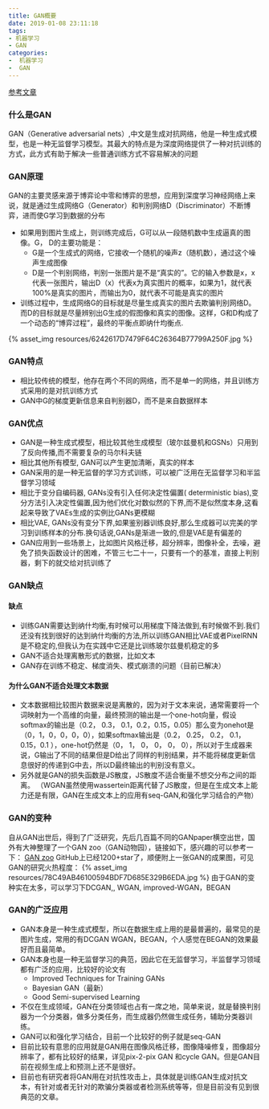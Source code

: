 ```yaml
---
title: GAN概要
date: 2019-01-08 23:11:18
tags: 
- 机器学习
- GAN
categories: 
-  机器学习
-  GAN
---
```


[参考文章](https://blog.csdn.net/qq_25737169/article/details/78857724)

### 什么是GAN
GAN（Generative adversarial nets）,中文是生成对抗网络，他是一种生成式模型，也是一种无监督学习模型。其最大的特点是为深度网络提供了一种对抗训练的方式，此方式有助于解决一些普通训练方式不容易解决的问题


### GAN原理
GAN的主要灵感来源于博弈论中零和博弈的思想，应用到深度学习神经网络上来说，就是通过生成网络G（Generator）和判别网络D（Discriminator）不断博弈，进而使G学习到数据的分布
- 如果用到图片生成上，则训练完成后，G可以从一段随机数中生成逼真的图像。G， D的主要功能是：
  - G是一个生成式的网络，它接收一个随机的噪声z（随机数），通过这个噪声生成图像
  - D是一个判别网络，判别一张图片是不是“真实的”。它的输入参数是x，x代表一张图片，输出D（x）代表x为真实图片的概率，如果为1，就代表100%是真实的图片，而输出为0，就代表不可能是真实的图片
- 训练过程中，生成网络G的目标就是尽量生成真实的图片去欺骗判别网络D。而D的目标就是尽量辨别出G生成的假图像和真实的图像。这样，G和D构成了一个动态的“博弈过程”，最终的平衡点即纳什均衡点.

{% asset_img resources/6242617D7479F64C26364B77799A250F.jpg %}


### GAN特点
- 相比较传统的模型，他存在两个不同的网络，而不是单一的网络，并且训练方式采用的是对抗训练方式
- GAN中G的梯度更新信息来自判别器D，而不是来自数据样本


### GAN优点
- GAN是一种生成式模型，相比较其他生成模型（玻尔兹曼机和GSNs）只用到了反向传播,而不需要复杂的马尔科夫链
- 相比其他所有模型, GAN可以产生更加清晰，真实的样本
- GAN采用的是一种无监督的学习方式训练，可以被广泛用在无监督学习和半监督学习领域
- 相比于变分自编码器, GANs没有引入任何决定性偏置( deterministic bias),变分方法引入决定性偏置,因为他们优化对数似然的下界,而不是似然度本身,这看起来导致了VAEs生成的实例比GANs更模糊
- 相比VAE, GANs没有变分下界,如果鉴别器训练良好,那么生成器可以完美的学习到训练样本的分布.换句话说,GANs是渐进一致的,但是VAE是有偏差的
- GAN应用到一些场景上，比如图片风格迁移，超分辨率，图像补全，去噪，避免了损失函数设计的困难，不管三七二十一，只要有一个的基准，直接上判别器，剩下的就交给对抗训练了


### GAN缺点
#### 缺点
- 训练GAN需要达到纳什均衡,有时候可以用梯度下降法做到,有时候做不到.我们还没有找到很好的达到纳什均衡的方法,所以训练GAN相比VAE或者PixelRNN是不稳定的,但我认为在实践中它还是比训练玻尔兹曼机稳定的多
- GAN不适合处理离散形式的数据，比如文本
- GAN存在训练不稳定、梯度消失、模式崩溃的问题（目前已解决）

#### 为什么GAN不适合处理文本数据
- 文本数据相比较图片数据来说是离散的，因为对于文本来说，通常需要将一个词映射为一个高维的向量，最终预测的输出是一个one-hot向量，假设softmax的输出是（0.2， 0.3， 0.1，0.2，0.15，0.05）那么变为onehot是（0，1，0，0，0，0），如果softmax输出是（0.2， 0.25， 0.2， 0.1，0.15，0.1 ），one-hot仍然是（0， 1， 0， 0， 0， 0），所以对于生成器来说，G输出了不同的结果但是D给出了同样的判别结果，并不能将梯度更新信息很好的传递到G中去，所以D最终输出的判别没有意义。
- 另外就是GAN的损失函数是JS散度，JS散度不适合衡量不想交分布之间的距离。
（WGAN虽然使用wassertein距离代替了JS散度，但是在生成文本上能力还是有限，GAN在生成文本上的应用有seq-GAN,和强化学习结合的产物）

### GAN的变种
自从GAN出世后，得到了广泛研究，先后几百篇不同的GANpaper横空出世，国外有大神整理了一个GAN zoo（GAN动物园），链接如下，感兴趣的可以参考一下：
[GAN zoo](https://github.com/hindupuravinash/the-gan-zoo)
GitHub上已经1200+star了，顺便附上一张GAN的成果图，可见GAN的研究火热程度：
{% asset_img resources/78C49AB46100594BDF7D685E329B6EDA.jpg %}
由于GAN的变种实在太多，可以学习下DCGAN,, WGAN, improved-WGAN，BEGAN

### GAN的广泛应用
- GAN本身是一种生成式模型，所以在数据生成上用的是最普遍的，最常见的是图片生成，常用的有DCGAN WGAN，BEGAN，个人感觉在BEGAN的效果最好而且最简单。
- GAN本身也是一种无监督学习的典范，因此它在无监督学习，半监督学习领域都有广泛的应用，比较好的论文有
  - Improved Techniques for Training GANs
  - Bayesian GAN（最新）
  - Good Semi-supervised Learning
- 不仅在生成领域，GAN在分类领域也占有一席之地，简单来说，就是替换判别器为一个分类器，做多分类任务，而生成器仍然做生成任务，辅助分类器训练。
- GAN可以和强化学习结合，目前一个比较好的例子就是seq-GAN
- 目前比较有意思的应用就是GAN用在图像风格迁移，图像降噪修复，图像超分辨率了，都有比较好的结果，详见pix-2-pix GAN 和cycle GAN。但是GAN目前在视频生成上和预测上还不是很好。
- 目前也有研究者将GAN用在对抗性攻击上，具体就是训练GAN生成对抗文本，有针对或者无针对的欺骗分类器或者检测系统等等，但是目前没有见到很典范的文章。